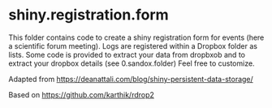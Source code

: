 # shiny.registration.form

This folder contains code to create a shiny registration form for events (here a scientific forum meeting). 
Logs are registered within a Dropbox folder as lists. 
Some code is provided to extract your data from dropbxob and to extract your dropbox details (see 0.sandox.folder)
Feel free to customize.

Adapted from 
https://deanattali.com/blog/shiny-persistent-data-storage/

Based on
https://github.com/karthik/rdrop2

